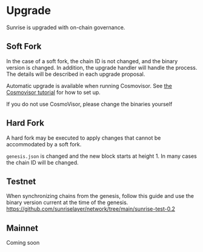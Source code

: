 # Upgrade

Sunrise is upgraded with on-chain governance.

## Soft Fork

In the case of a soft fork, the chain ID is not changed, and the binary version is changed. In addition, the upgrade handler will handle the process. The details will be described in each upgrade proposal.

Automatic upgrade is available when running Cosmovisor.
See [the Cosmovisor tutorial](setup-cosmovisor.md) for how to set up.

If you do not use CosmoVisor, please change the binaries yourself

## Hard Fork

A hard fork may be executed to apply changes that cannot be accommodated by a soft fork.

`genesis.json` is changed and the new block starts at height 1.
In many cases the chain ID will be changed.

## Testnet

When synchronizing chains from the genesis, follow this guide and use the binary version current at the time of the genesis.
<https://github.com/sunriselayer/network/tree/main/sunrise-test-0.2>

## Mainnet

Coming soon
